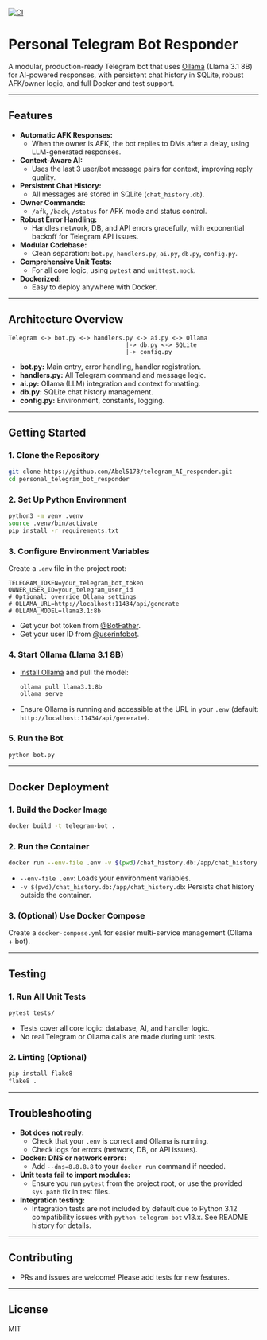 [![CI](https://github.com/Abel5173/telegram_AI_responder/actions/workflows/ci.yml/badge.svg)](https://github.com/Abel5173/telegram_AI_responder/actions/workflows/ci.yml)

# Personal Telegram Bot Responder

A modular, production-ready Telegram bot that uses [Ollama](https://ollama.com/) (Llama 3.1 8B) for AI-powered responses, with persistent chat history in SQLite, robust AFK/owner logic, and full Docker and test support.

---

## Features

- **Automatic AFK Responses:**
  - When the owner is AFK, the bot replies to DMs after a delay, using LLM-generated responses.
- **Context-Aware AI:**
  - Uses the last 3 user/bot message pairs for context, improving reply quality.
- **Persistent Chat History:**
  - All messages are stored in SQLite (`chat_history.db`).
- **Owner Commands:**
  - `/afk`, `/back`, `/status` for AFK mode and status control.
- **Robust Error Handling:**
  - Handles network, DB, and API errors gracefully, with exponential backoff for Telegram API issues.
- **Modular Codebase:**
  - Clean separation: `bot.py`, `handlers.py`, `ai.py`, `db.py`, `config.py`.
- **Comprehensive Unit Tests:**
  - For all core logic, using `pytest` and `unittest.mock`.
- **Dockerized:**
  - Easy to deploy anywhere with Docker.

---

## Architecture Overview

```
Telegram <-> bot.py <-> handlers.py <-> ai.py <-> Ollama
                                 |-> db.py <-> SQLite
                                 |-> config.py
```
- **bot.py:** Main entry, error handling, handler registration.
- **handlers.py:** All Telegram command and message logic.
- **ai.py:** Ollama (LLM) integration and context formatting.
- **db.py:** SQLite chat history management.
- **config.py:** Environment, constants, logging.

---

## Getting Started

### 1. Clone the Repository
```bash
git clone https://github.com/Abel5173/telegram_AI_responder.git
cd personal_telegram_bot_responder
```

### 2. Set Up Python Environment
```bash
python3 -m venv .venv
source .venv/bin/activate
pip install -r requirements.txt
```

### 3. Configure Environment Variables
Create a `.env` file in the project root:
```dotenv
TELEGRAM_TOKEN=your_telegram_bot_token
OWNER_USER_ID=your_telegram_user_id
# Optional: override Ollama settings
# OLLAMA_URL=http://localhost:11434/api/generate
# OLLAMA_MODEL=llama3.1:8b
```
- Get your bot token from [@BotFather](https://t.me/BotFather).
- Get your user ID from [@userinfobot](https://t.me/userinfobot).

### 4. Start Ollama (Llama 3.1 8B)
- [Install Ollama](https://ollama.com/download) and pull the model:
  ```bash
  ollama pull llama3.1:8b
  ollama serve
  ```
- Ensure Ollama is running and accessible at the URL in your `.env` (default: `http://localhost:11434/api/generate`).

### 5. Run the Bot
```bash
python bot.py
```

---

## Docker Deployment

### 1. Build the Docker Image
```bash
docker build -t telegram-bot .
```

### 2. Run the Container
```bash
docker run --env-file .env -v $(pwd)/chat_history.db:/app/chat_history.db telegram-bot
```
- `--env-file .env`: Loads your environment variables.
- `-v $(pwd)/chat_history.db:/app/chat_history.db`: Persists chat history outside the container.

### 3. (Optional) Use Docker Compose
Create a `docker-compose.yml` for easier multi-service management (Ollama + bot).

---

## Testing

### 1. Run All Unit Tests
```bash
pytest tests/
```
- Tests cover all core logic: database, AI, and handler logic.
- No real Telegram or Ollama calls are made during unit tests.

### 2. Linting (Optional)
```bash
pip install flake8
flake8 .
```

---

## Troubleshooting

- **Bot does not reply:**
  - Check that your `.env` is correct and Ollama is running.
  - Check logs for errors (network, DB, or API issues).
- **Docker: DNS or network errors:**
  - Add `--dns=8.8.8.8` to your `docker run` command if needed.
- **Unit tests fail to import modules:**
  - Ensure you run `pytest` from the project root, or use the provided `sys.path` fix in test files.
- **Integration testing:**
  - Integration tests are not included by default due to Python 3.12 compatibility issues with `python-telegram-bot` v13.x. See README history for details.

---

## Contributing
- PRs and issues are welcome! Please add tests for new features.

---

## License
MIT 